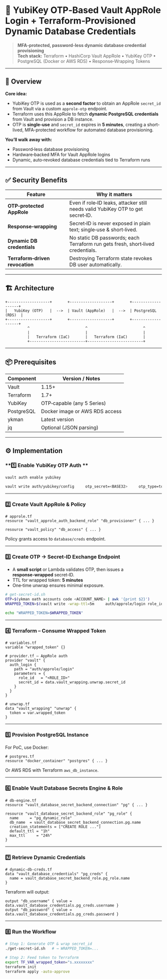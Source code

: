 ﻿# 🔑 YubiKey OTP‑Based Vault AppRole Login + Terraform‑Provisioned Dynamic Database Credentials  
> **MFA‑protected, password‑less dynamic database credential provisioning**  
**Tech stack:** Terraform • HashiCorp Vault AppRole • YubiKey OTP • PostgreSQL (Docker or AWS RDS) • Response‑Wrapping Tokens  

---

## 📜 Overview
**Core idea:**  
- YubiKey OTP is used as a **second factor** to obtain an AppRole `secret_id` from Vault via a custom `approle-otp` endpoint.  
- Terraform uses this AppRole to fetch **dynamic PostgreSQL credentials** from Vault and provision a DB instance.  
- OTP is **single-use** and `secret_id` expires in **5 minutes**, creating a short-lived, MFA-protected workflow for automated database provisioning.  

**You’ll walk away with:**  
- Password‑less database provisioning  
- Hardware‑backed MFA for Vault AppRole logins  
- Dynamic, auto‑revoked database credentials tied to Terraform runs  

---

## ✅ Security Benefits

| Feature | Why it matters |
|---------|----------------|
| **OTP‑protected AppRole** | Even if role‑ID leaks, attacker still needs valid YubiKey OTP to get secret‑ID. |
| **Response‑wrapping** | Secret‑ID is never exposed in plain text; single‑use & short‑lived. |
| **Dynamic DB credentials** | No static DB passwords; each Terraform run gets fresh, short‑lived credentials. |
| **Terraform‑driven revocation** | Destroying Terraform state revokes DB user automatically. |

---

## 🏗 Architecture

```ascii
+-------------------+       +-------------------+       +-------------------+
|   YubiKey (OTP)   |  -->  | Vault (AppRole)   |  -->  | PostgreSQL (RDS)  |
+-------------------+       +-------------------+       +-------------------+
          ^                         ^                         ^
          |                         |                         |
          |   Terraform (IaC)       |   Terraform (IaC)       |
          +-------------------------+-------------------------+
```

---

## 📦 Prerequisites

| Component      | Version / Notes |
|----------------|-----------------|
| Vault          | 1.15+ |
| Terraform      | 1.7+ |
| YubiKey        | OTP‑capable (any 5 Series) |
| PostgreSQL     | Docker image or AWS RDS access |
| ykman          | Latest version |
| jq             | Optional (JSON parsing) |

---

## ⚙️ Implementation

### **1️⃣ Enable YubiKey OTP Auth **
```bash
vault auth enable yubikey

vault write auth/yubikey/config     otp_secret=<BASE32>     otp_type=totp     ttl=10m
```

---

### **2️⃣ Create Vault AppRole & Policy**
```hcl
# approle.tf
resource "vault_approle_auth_backend_role" "db_provisioner" { ... }

resource "vault_policy" "db_access" { ... }
```
Policy grants access to `database/creds` endpoint.

---

### **3️⃣ Create OTP → Secret‑ID Exchange Endpoint**
- A **small script** or Lambda validates OTP, then issues a **response‑wrapped** secret‑ID.  
- TTL for wrapped token: **5 minutes**  
- One‑time unwrap ensures minimal exposure.  

```bash
# get-secret-id.sh
OTP=$(ykman oath accounts code <ACCOUNT_NAME> | awk '{print $2}')
WRAPPED_TOKEN=$(vault write -wrap-ttl=5m     auth/approle/login role_id=<ROLE_ID> otp="$OTP" | jq -r '.wrap_info.token')

echo "WRAPPED_TOKEN=$WRAPPED_TOKEN"
```

---

### **4️⃣ Terraform – Consume Wrapped Token**
```hcl
# variables.tf
variable "wrapped_token" {}

# provider.tf – AppRole auth
provider "vault" {
  auth_login {
    path = "auth/approle/login"
    parameters = {
      role_id   = "<ROLE_ID>"
      secret_id = data.vault_wrapping.unwrap.secret_id
    }
  }
}

# unwrap.tf
data "vault_wrapping" "unwrap" {
  token = var.wrapped_token
}
```

---

### **5️⃣ Provision PostgreSQL Instance**
For PoC, use Docker:
```hcl
# postgres.tf
resource "docker_container" "postgres" { ... }
```
Or AWS RDS with Terraform `aws_db_instance`.

---

### **6️⃣ Enable Vault Database Secrets Engine & Role**
```hcl
# db-engine.tf
resource "vault_database_secret_backend_connection" "pg" { ... }

resource "vault_database_secret_backend_role" "pg_role" {
  name     = "pg_dynamic_role"
  db_name  = vault_database_secret_backend_connection.pg.name
  creation_statements = ["CREATE ROLE ..."]
  default_ttl = "1h"
  max_ttl     = "24h"
}
```

---

### **7️⃣ Retrieve Dynamic Credentials**
```hcl
# dynamic-db-creds.tf
data "vault_database_credentials" "pg_creds" {
  name = vault_database_secret_backend_role.pg_role.name
}
```

Terraform will output:
```hcl
output "db_username" { value = data.vault_database_credentials.pg_creds.username }
output "db_password" { value = data.vault_database_credentials.pg_creds.password }
```

---

### **8️⃣ Run the Workflow**
```bash
# Step 1: Generate OTP & wrap secret_id
./get-secret-id.sh   # → WRAPPED_TOKEN=...

# Step 2: Feed token to Terraform
export TF_VAR_wrapped_token="s.xxxxxxxx"
terraform init
terraform apply -auto-approve
```

